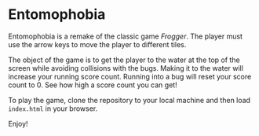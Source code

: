 # Entomophobia
Entomophobia is a remake of the classic game _Frogger_. The player must use the arrow keys to move the player to different tiles.

The object of the game is to get the player to the water at the top of the screen while avoiding collisions with the bugs. Making it to the water will increase
your running score count. Running into a bug will reset your score count to 0. See how high a score count you can get!

To play the game, clone the repository to your local machine and then load `index.html` in your browser.

Enjoy!
